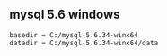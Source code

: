 ## mysql 5.6 windows

    basedir = C:/mysql-5.6.34-winx64
    datadir = C:/mysql-5.6.34-winx64/data
